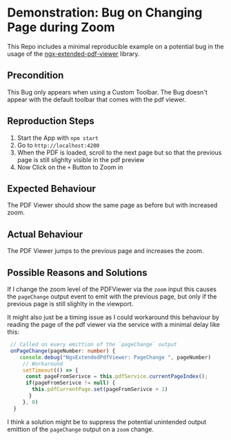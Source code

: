 # Demonstration: Bug on Changing Page during Zoom

This Repo includes a minimal reproducible example on a potential bug in the usage of the [ngx-extended-pdf-viewer](https://www.npmjs.com/package/ngx-extended-pdf-viewer) library.

## Precondition
This Bug only appears when using a Custom Toolbar. The Bug doesn't appear with the default toolbar that comes with the pdf viewer.

## Reproduction Steps

1. Start the App with `npm start`
2. Go to `http://localhost:4200`
3. When the PDF is loaded, scroll to the next page but so that the previous page is still slighlty visible in the pdf preview
4. Now Click on the `+` Button to Zoom in

## Expected Behaviour
The PDF Viewer should show the same page as before but with increased zoom.

## Actual Behaviour
The PDF Viewer jumps to the previous page and increases the zoom.

## Possible Reasons and Solutions

If I change the zoom level of the PDFViewer via the `zoom` input this causes the `pageChange` output event to emit with the previous page, but only if the previous page is still slighlty in the viewport.

It might also just be a timing issue as I could workaround this behaviour by reading the page of the pdf viewer via the service with a minimal delay like this:

```ts
 // Called on every emittion of the `pageChange` output
 onPageChange(pageNumber: number) {
    console.debug("NgxExtendedPdfViewer: PageChange ", pageNumber)
     // Workaround
     setTimeout(() => {
      const pageFromSerivce = this.pdfService.currentPageIndex();
      if(pageFromSerivce != null) {
        this.pdfCurrentPage.set(pageFromSerivce + 1)
       }
     }, 0)
  }

```

I think a solution might be to suppress the potential unintended output emittion of the `pageChange` output on a `zoom` change.
